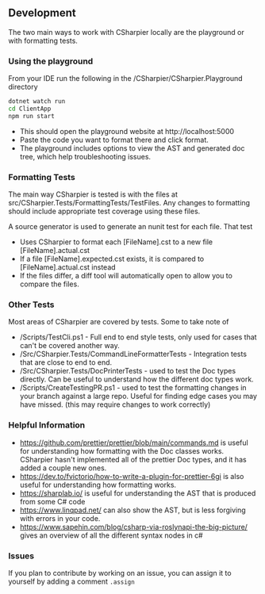 ## Development
The two main ways to work with CSharpier locally are the playground or with formatting tests.

### Using the playground
From your IDE run the following in the /CSharpier/CSharpier.Playground directory
```bash
dotnet watch run
cd ClientApp
npm run start
```
- This should open the playground website at http://localhost:5000
- Paste the code you want to format there and click format.
- The playground includes options to view the AST and generated doc tree, which help troubleshooting issues.

### Formatting Tests
The main way CSharpier is tested is with the files at src/CSharpier.Tests/FormattingTests/TestFiles. Any changes to formatting should include appropriate test coverage using these files.

A source generator is used to generate an nunit test for each file. That test
- Uses CSharpier to format each [FileName].cst to a new file [FileName].actual.cst
- If a file [FileName].expected.cst exists, it is compared to [FileName].actual.cst instead
- If the files differ, a diff tool will automatically open to allow you to compare the files.

### Other Tests
Most areas of CSharpier are covered by tests. Some to take note of

- /Scripts/TestCli.ps1 - Full end to end style tests, only used for cases that can't be covered another way.
- /Src/CSharpier.Tests/CommandLineFormatterTests - Integration tests that are close to end to end.
- /Src/CSharpier.Tests/DocPrinterTests - used to test the Doc types directly. Can be useful to understand how the different doc types work.
- /Scripts/CreateTestingPR.ps1 - used to test the formatting changes in your branch against a large repo. Useful for finding edge cases you may have missed. (this may require changes to work correctly)

### Helpful Information
- https://github.com/prettier/prettier/blob/main/commands.md is useful for understanding how formatting with the Doc classes works. CSharpier hasn't implemented all of the prettier Doc types, and it has added a couple new ones.
- https://dev.to/fvictorio/how-to-write-a-plugin-for-prettier-6gi is also useful for understanding how formatting works.
- https://sharplab.io/ is useful for understanding the AST that is produced from some C# code
- https://www.linqpad.net/ can also show the AST, but is less forgiving with errors in your code.
- https://www.sapehin.com/blog/csharp-via-roslynapi-the-big-picture/ gives an overview of all the different syntax nodes in c#

### Issues
If you plan to contribute by working on an issue, you can assign it to yourself by adding a comment `.assign`
